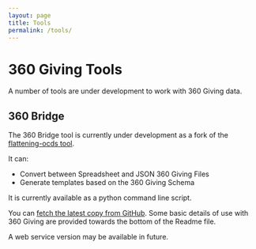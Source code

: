 ```yaml
---
layout: page
title: Tools
permalink: /tools/
---
```


# 360 Giving Tools

A number of tools are under development to work with 360 Giving data.

## 360 Bridge

The 360 Bridge tool is currently under development as a fork of the [flattening-ocds tool](http://github.com/open-contracting/flattening-ocds). 

It can:

* Convert between Spreadsheet and JSON 360 Giving Files
* Generate templates based on the 360 Giving Schema

It is currently available as a python command line script. 

You can [fetch the latest copy from GitHub](http://github.com/open-contracting/flattening-ocds). Some basic details of use with 360 Giving are provided towards the bottom of the Readme file. 

A web service version may be available in future.